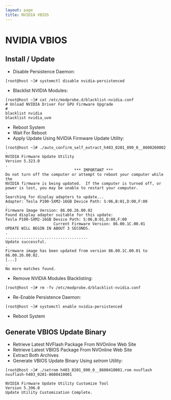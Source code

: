 ```yaml
---
layout: page
title: NVIDIA VBIOS
---
```

# NVIDIA VBIOS

## Install / Update

* Disable Persistence Daemon:
```
[root@host ~]# systemctl disable nvidia-persistenced
```
* Blacklist NVIDIA Modules:
```
[root@host ~]# cat /etc/modprobe.d/blacklist-nvidia.conf
# Unload NVIDIA Driver For GPU Firmware Upgrade
#
blacklist nvidia
blacklist nvidia_uvm
```
* Reboot System
* Wait For Reboot
* Apply Update Using NVIDIA Firmware Update Utility:
```
[root@host ~]# ./auto_confirm_self_extract_h403_0201_890_0__8600260002
.
NVIDIA Firmware Update Utility
Version 5.323.0
.
                              *** IMPORTANT ***
Do not turn off the computer or attempt to reboot your computer while the
NVIDIA firmware is being updated.  If the computer is turned off, or
power is lost, you may be unable to restart your computer.
.
Searching for display adapters to update...
Adapter: Tesla P100-SXM2-16GB Device Path: S:06,B:01,D:00,F:00
.
Firmware Image Version: 86.00.26.00.02
Found display adapter suitable for this update:
Tesla P100-SXM2-16GB Device Path: S:06,B:01,D:00,F:00
                     Current Firmware Version: 86.00.1C.00.01
UPDATE WILL BEGIN IN ABOUT 3 SECONDS.
.
....................................
Update successful.
.
Firmware image has been updated from version 86.00.1C.00.01 to 86.00.26.00.02.
[...]
.
No more matches found.
```
* Remove NVIDIA Modules Blacklisting:
```
[root@host ~]# rm -fv /etc/modprobe.d/blacklist-nvidia.conf
```
* Re-Enable Persistence Daemon:
```
[root@host ~]# systemctl enable nvidia-persistenced
```
* Reboot System

## Generate VBIOS Update Binary

* Retrieve Latest NVFlash Package From NVOnline Web Site
* Retrieve Latest VBIOS Package From NVOnline Web Site
* Extract Both Archives
* Generate VBIOS Update Binary Using *setrom* Utility:
```
[root@host ~]# ./setrom h403_0201_890_0__8600410001.rom nvuflash nvuflash-h403_0201-8600410001

NVIDIA Firmware Update Utility Customize Tool
Version 5.396.0
Update Utility Customization Complete.
```
